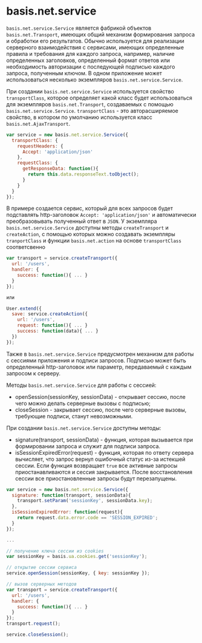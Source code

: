 # basis.net.service

`basis.net.service.Service` является фабрикой объектов `basis.net.Transport`, имеющих общий механизм формирования запроса и обработки его результатов. Обычно используется для реализации серверного взаимодействия с сервисами, имеющих определенные правила и требования для каждого запроса, например, наличие определенных заголовков, определенный формат ответов или необходимость авторизации с последующей подписью каждого запроса, полученным ключом. В одном приложение может использоваться несколько экземпляров `basis.net.service.Service`.

При создании `basis.net.service.Service` используется свойство `transportClass`, которое определяет какой класс будет использоваться для экземпляров `basis.net.Transport`, создаваемых с помощью `basis.net.service.Service`. `transportClass` - это авторасширяемое свойство, в котором по умолчанию иcпользуется класс `basis.net.AjaxTransport`.

```js
var service = new basis.net.service.Service({
  transportClass: {
    requestHeaders: {
      Accept: 'application/json'
    },
    requestClass: {
      getResponseData: function(){
        return this.data.responseText.toObject();
      }
    }
  }
});
```

В примере создается сервис, который для всех запросов будет подставлять http-заголовок `Accept: 'application/json'` и автоматически преобразовывать полученный ответ в `JSON`.
У экземпляра `basis.net.service.Service` доступны методы `createTransport` и `createAction`, с помощью которых можно создавать экземпляры `tranportClass` и функции `basis.net.action` на основе `transportClass` соответсвенно

```js
var transport = service.createTransport({
  url: '/users',
  handler: {
    success: function(){ ... }
  }
});

или

User.extend({
  save: service.createAction({
    url: '/users',
    request: function(){ ... }
    success: function(data){ ... }
  })
});
```

Также в `basis.net.service.Service` предусмотрен механизм для работы с сессиями приложения и подписи запросов. Подписью может быть определенный http-заголовок или параметр, передаваемый с каждым запросом к серверу.

Методы `basis.net.service.Service` для работы с сессией:
  
  * openSession(sessionKey, sessionData) - открывает сессию, после чего можно делать серверные вызовы с подписью;
  * closeSession - закрывает сессию, после чего серверные вызовы, требующие подписи, станут невозможными.

При создании `basis.net.service.Service` доступны методы:

  * signature(transport, sessionData) - функция, которая вызывается при формировании запроса и служит для подписи запроса.
  * isSessionExpiredError(request) - функция, которая по ответу сервера вычисляет, что запрос вернул ошибочный статус из-за истекшей сессии. Если функция возвращает `true` все активные запросы приостанавливаются и сессия закрывается. После восстановления сессии все приостановленные запросы будут перезапущены.

```js
var service = new basis.net.service.Service({
  signature: function(transport, sessionData){
    transport.setParam('sessionKey', sessionData.key);
  },
  isSessionExpiredError: function(request){
    return request.data.error.code == 'SESSION_EXPIRED';
  }
});

...

// получение ключа сессии из cookies
var sessionKey = basis.ua.cookies.get('sessionKey'); 

// открытие сессии сервиса
service.openSession(sessionKey, { key: sessionKey }); 

// вызов серверных методов
var transport = service.createTransport({
  url: '/users',
  handler: {
    success: function(){ ... }
  }
});
transport.request();

service.closeSession();
```